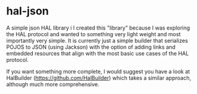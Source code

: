 hal-json
========

A simple json HAL library
i
I created this "library" because I was exploring the HAL protocol and wanted to something very light weight and most importantly very simple. It is currently just a simple builder that serializes POJOS to JSON (using Jackson) with the option of adding links and embedded resources that align with the most basic use cases of the HAL protocol.

If you want something more complete, I would suggest you have a look at HalBuilder (https://github.com/HalBuilder) which takes a similar approach, although much more comprehensive.

